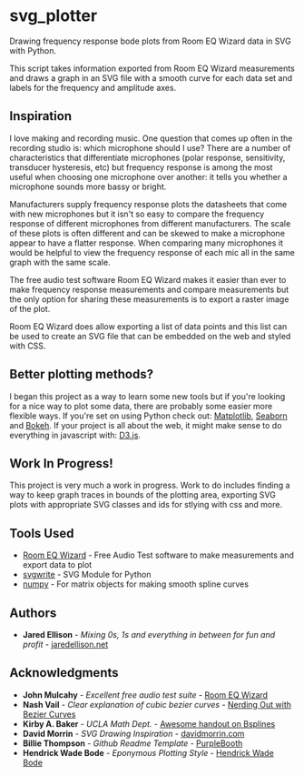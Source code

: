 # svg_plotter

Drawing frequency response bode plots from Room EQ Wizard data in SVG with Python.

This script takes information exported from Room EQ Wizard measurements and draws a graph in an SVG file with a smooth curve for each data set and labels for the frequency and amplitude axes.

## Inspiration

I love making and recording music. One question that comes up often in the recording studio is: which microphone should I use? There are a number of characteristics that differentiate microphones (polar response, sensitivity, transducer hysteresis, etc) but frequency response is among the most useful when choosing one microphone over another: it tells you whether a microphone sounds more bassy or bright.

Manufacturers supply frequency response plots the datasheets that come with new microphones but it isn't so easy to compare the frequency response of different microphones from different manufacturers. The scale of these plots is often different and can be skewed to make a microphone appear to have a flatter response. When comparing many microphones it would be helpful to view the frequency response of each mic all in the same graph with the same scale.

The free audio test software Room EQ Wizard makes it easier than ever to make frequency response measurements and compare measurements but the only option for sharing these measurements is to export a raster image of the plot. 

Room EQ Wizard does allow exporting a list of data points and this list can be used to create an SVG file that can be embedded on the web and styled with CSS.

## Better plotting methods?

I began this project as a way to learn some new tools but if you're looking for a nice way to plot some data, there are probably some easier more flexible ways. If you're set on using Python check out: [Matplotlib](https://matplotlib.org/), [Seaborn](https://seaborn.pydata.org/) and [Bokeh](https://bokeh.pydata.org/). If your project is all about the web, it might make sense to do everything in javascript with: [D3.js](https://d3js.org/).

## Work In Progress!

This project is very much a work in progress. Work to do includes finding a way to keep graph traces in bounds of the plotting area, exporting SVG plots with appropriate SVG classes and ids for stlying with css and more.

## Tools Used

* [Room EQ Wizard](https://www.roomeqwizard.com) - Free Audio Test software to make measurements and export data to plot
* [svgwrite](https://pypi.org/project/svgwrite/) - SVG Module for Python
* [numpy](https://http://www.numpy.org/) - For matrix objects for making smooth spline curves

## Authors

* **Jared Ellison** - *Mixing 0s, 1s and everything in between for fun and profit* - [jaredellison.net](http://jaredellison.net)

## Acknowledgments

* **John Mulcahy** - *Excellent free audio test suite* - [Room EQ Wizard](https://www.roomeqwizard.com)
* **Nash Vail** - *Clear explanation of cubic bezier curves* - [Nerding Out with Bezier Curves](https://medium.freecodecamp.org/nerding-out-with-bezier-curves-6e3c0bc48e2f)
* **Kirby A. Baker** - *UCLA Math Dept.* - [Awesome handout on Bsplines](http://www.math.ucla.edu/~baker/149.1.02w/handouts/dd_splines.pdf)
* **David Morrin** - *SVG Drawing Inspiration* - [davidmorrin.com](https://www.davidmorrin.com/)
* **Billie Thompson** - *Github Readme Template* - [PurpleBooth](https://github.com/PurpleBooth)
* **Hendrick Wade Bode** - *Eponymous Plotting Style* - [Hendrick Wade Bode](https://en.wikipedia.org/wiki/Hendrik_Wade_Bode)
